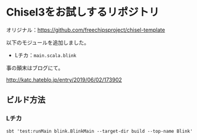 Chisel3をお試しするリポジトリ
====

オリジナル：https://github.com/freechipsproject/chisel-template

以下のモジュールを追加しました。

* Lチカ：`main.scala.blink`

事の顛末はブログにて。

http://katc.hateblo.jp/entry/2019/06/02/173902


ビルド方法
----
### Lチカ
```
sbt 'test:runMain blink.BlinkMain --target-dir build --top-name Blink'
```